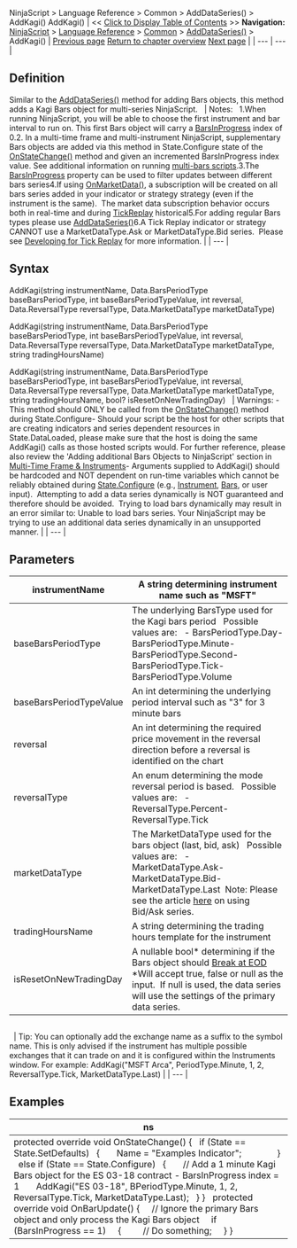 ﻿
NinjaScript > Language Reference > Common > AddDataSeries() > AddKagi()
AddKagi()
| << [Click to Display Table of Contents](addkagi.md) >> **Navigation:**     [NinjaScript](ninjascript-1.md) > [Language Reference](language_reference_wip-1.md) > [Common](common-1.md) > [AddDataSeries()](adddataseries-1.md) > AddKagi() | [Previous page](addheikenashi-1.md) [Return to chapter overview](adddataseries-1.md) [Next page](addlinebreak-1.md) |
| --- | --- |
## Definition
Similar to the [AddDataSeries()](adddataseries-1.md) method for adding Bars objects, this method adds a Kagi Bars object for multi-series NinjaScript.
 
| Notes:   1.When running NinjaScript, you will be able to choose the first instrument and bar interval to run on. This first Bars object will carry a [BarsInProgress](barsinprogress-1.md) index of 0.2. In a multi-time frame and multi-instrument NinjaScript, supplementary Bars objects are added via this method in State.Configure state of the [OnStateChange()](onstatechange-1.md) method and given an incremented BarsInProgress index value. See additional information on running [multi-bars scripts](multi-time_frame__instruments-1.md).3.The [BarsInProgress](barsinprogress-1.md) property can be used to filter updates between different bars series4.If using [OnMarketData()](onmarketdata-1.md), a subscription will be created on all bars series added in your indicator or strategy strategy (even if the instrument is the same).  The market data subscription behavior occurs both in real-time and during [TickReplay](developing_for__tick_replay-1.md) historical5.For adding regular Bars types please use [AddDataSeries()](adddataseries-1.md)6.A Tick Replay indicator or strategy CANNOT use a MarketDataType.Ask or MarketDataType.Bid series.  Please see [Developing for Tick Replay](developing_for__tick_replay-1.md) for more information. |
| --- |

## Syntax
AddKagi(string instrumentName, Data.BarsPeriodType baseBarsPeriodType, int baseBarsPeriodTypeValue, int reversal, Data.ReversalType reversalType, Data.MarketDataType marketDataType)  

AddKagi(string instrumentName, Data.BarsPeriodType baseBarsPeriodType, int baseBarsPeriodTypeValue, int reversal, Data.ReversalType reversalType, Data.MarketDataType marketDataType, string tradingHoursName)  

AddKagi(string instrumentName, Data.BarsPeriodType baseBarsPeriodType, int baseBarsPeriodTypeValue, int reversal, Data.ReversalType reversalType, Data.MarketDataType marketDataType, string tradingHoursName, bool? isResetOnNewTradingDay)
 
| Warnings:  - This method should ONLY be called from the [OnStateChange()](onstatechange-1.md) method during State.Configure- Should your script be the host for other scripts that are creating indicators and series dependent resources in State.DataLoaded, please make sure that the host is doing the same AddKagi() calls as those hosted scripts would. For further reference, please also review the 'Adding additional Bars Objects to NinjaScript' section in [Multi-Time Frame & Instruments](multi-time_frame__instruments-1.md)- Arguments supplied to AddKagi() should be hardcoded and NOT dependent on run-time variables which cannot be reliably obtained during [State.Configure](state-1.md) (e.g., [Instrument](instrument-1.md), [Bars](bars-1.md), or user input).  Attempting to add a data series dynamically is NOT guaranteed and therefore should be avoided.  Trying to load bars dynamically may result in an error similar to: Unable to load bars series. Your NinjaScript may be trying to use an additional data series dynamically in an unsupported manner. |
| --- |

## Parameters
| instrumentName | A string determining instrument name such as "MSFT" |
| --- | --- |
| baseBarsPeriodType | The underlying BarsType used for the Kagi bars period   Possible values are:   - BarsPeriodType.Day- BarsPeriodType.Minute- BarsPeriodType.Second- BarsPeriodType.Tick- BarsPeriodType.Volume |
| baseBarsPeriodTypeValue | An int determining the underlying period interval such as "3" for 3 minute bars |
| reversal | An int determining the required price movement in the reversal direction before a reversal is identified on the chart |
| reversalType | An enum determining the mode reversal period is based.   Possible values are:   - ReversalType.Percent- ReversalType.Tick |
| marketDataType | The MarketDataType used for the bars object (last, bid, ask)   Possible values are:   - MarketDataType.Ask- MarketDataType.Bid- MarketDataType.Last  Note: Please see the article [here](using_historical_bid_ask_serie-1.md) on using Bid/Ask series. |
| tradingHoursName | A string determining the trading hours template for the instrument |
| isResetOnNewTradingDay | A nullable bool* determining if the Bars object should [Break at EOD](break_at_eod-1.md)   *Will accept true, false or null as the input.  If null is used, the data series will use the settings of the primary data series. |
## 
 
| Tip: You can optionally add the exchange name as a suffix to the symbol name. This is only advised if the instrument has multiple possible exchanges that it can trade on and it is configured within the Instruments window. For example: AddKagi("MSFT Arca", PeriodType.Minute, 1, 2, ReversalType.Tick, MarketDataType.Last) |
| --- |
 
## 
## Examples
| ns |
| --- |
| protected override void OnStateChange() {    if (State == State.SetDefaults)    {        Name = "Examples Indicator";                }    else if (State == State.Configure)    {        // Add a 1 minute Kagi Bars object for the ES 03-18 contract - BarsInProgress index = 1         AddKagi("ES 03-18", BPeriodType.Minute, 1, 2, ReversalType.Tick, MarketDataType.Last);    } }    protected override void OnBarUpdate()  {       // Ignore the primary Bars object and only process the Kagi Bars object       if (BarsInProgress == 1)      {          // Do something;      } } |


